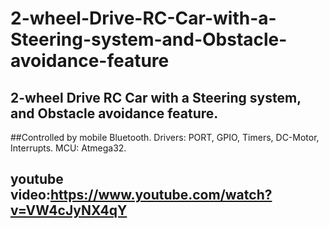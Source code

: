 # 2-wheel-Drive-RC-Car-with-a-Steering-system-and-Obstacle-avoidance-feature
## 2-wheel Drive RC Car with a Steering system, and Obstacle avoidance feature. 
##Controlled by mobile Bluetooth. Drivers: PORT, GPIO, Timers, DC-Motor, Interrupts. MCU: Atmega32.
## youtube video:https://www.youtube.com/watch?v=VW4cJyNX4qY
